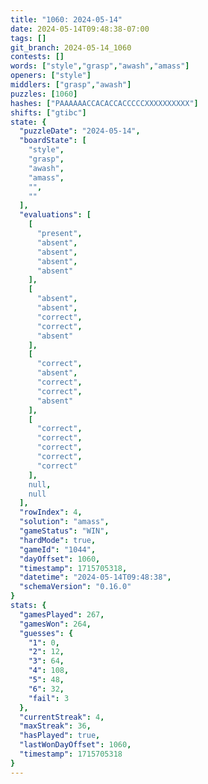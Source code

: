 ```yaml
---
title: "1060: 2024-05-14"
date: 2024-05-14T09:48:38-07:00
tags: []
git_branch: 2024-05-14_1060
contests: []
words: ["style","grasp","awash","amass"]
openers: ["style"]
middlers: ["grasp","awash"]
puzzles: [1060]
hashes: ["PAAAAAACCACACCACCCCCXXXXXXXXXX"]
shifts: ["gtibc"]
state: {
  "puzzleDate": "2024-05-14",
  "boardState": [
    "style",
    "grasp",
    "awash",
    "amass",
    "",
    ""
  ],
  "evaluations": [
    [
      "present",
      "absent",
      "absent",
      "absent",
      "absent"
    ],
    [
      "absent",
      "absent",
      "correct",
      "correct",
      "absent"
    ],
    [
      "correct",
      "absent",
      "correct",
      "correct",
      "absent"
    ],
    [
      "correct",
      "correct",
      "correct",
      "correct",
      "correct"
    ],
    null,
    null
  ],
  "rowIndex": 4,
  "solution": "amass",
  "gameStatus": "WIN",
  "hardMode": true,
  "gameId": "1044",
  "dayOffset": 1060,
  "timestamp": 1715705318,
  "datetime": "2024-05-14T09:48:38",
  "schemaVersion": "0.16.0"
}
stats: {
  "gamesPlayed": 267,
  "gamesWon": 264,
  "guesses": {
    "1": 0,
    "2": 12,
    "3": 64,
    "4": 108,
    "5": 48,
    "6": 32,
    "fail": 3
  },
  "currentStreak": 4,
  "maxStreak": 36,
  "hasPlayed": true,
  "lastWonDayOffset": 1060,
  "timestamp": 1715705318
}
---
```

<!-- more -->
